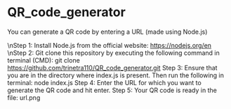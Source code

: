 # QR_code_generator
You can generate a QR code by entering a URL (made using Node.js)

\nStep 1: Install Node.js from the official website: https://nodejs.org/en
\nStep 2: Git clone this repository by executing the following command in terminal (CMD): git clone https://github.com/trinetra110/QR_code_generator.git
Step 3: Ensure that you are in the directory where index.js is present. Then run the following in terminal: node index.js
Step 4: Enter the URL for which you want to generate the QR code and hit enter.
Step 5: Your QR code is ready in the file: url.png

